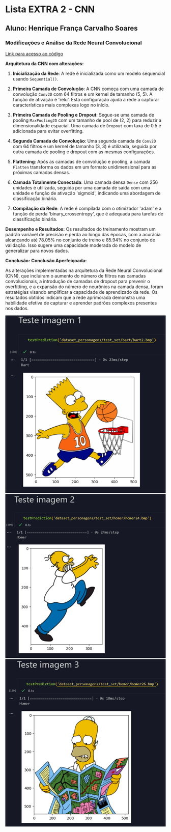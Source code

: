 

# Lista EXTRA 2 - CNN

## Aluno: Henrique França Carvalho Soares

### Modificações e Análise da Rede Neural Convolucional

[Link para acesso ao código](https://github.com/HenriqueSoares28/CNN_homer_bart)

**Arquitetura da CNN com alterações:**
1. **Inicialização da Rede**: A rede é inicializada como um modelo sequencial usando `Sequential()`.

2. **Primeira Camada de Convolução**: A CNN começa com uma camada de convolução `Conv2D` com 64 filtros e um kernel de tamanho (5, 5). A função de ativação é 'relu'. Esta configuração ajuda a rede a capturar características mais complexas logo no início.

3. **Primeira Camada de Pooling e Dropout**: Segue-se uma camada de pooling `MaxPooling2D` com um tamanho de pool de (2, 2) para reduzir a dimensionalidade espacial. Uma camada de `Dropout` com taxa de 0.5 é adicionada para evitar overfitting.

4. **Segunda Camada de Convolução**: Uma segunda camada de `Conv2D` com 64 filtros e um kernel de tamanho (3, 3) é utilizada, seguida por outra camada de pooling e dropout com as mesmas configurações.

5. **Flattening**: Após as camadas de convolução e pooling, a camada `Flatten` transforma os dados em um formato unidimensional para as próximas camadas densas.

6. **Camada Totalmente Conectada**: Uma camada densa `Dense` com 256 unidades é utilizada, seguida por uma camada de saída com uma unidade e função de ativação 'sigmoid', indicando uma abordagem de classificação binária.

7. **Compilação da Rede**: A rede é compilada com o otimizador 'adam' e a função de perda 'binary_crossentropy', que é adequada para tarefas de classificação binária.

**Desempenho e Resultados:**
Os resultados do treinamento mostram um padrão variável de precisão e perda ao longo das épocas, com a acurácia alcançando até 78.05% no conjunto de treino e 85.94% no conjunto de validação. Isso sugere uma capacidade moderada do modelo de generalizar para novos dados.

**Conclusão:**
**Conclusão Aperfeiçoada:**

As alterações implementadas na arquitetura da Rede Neural Convolucional (CNN), que incluíram o aumento do número de filtros nas camadas convolucionais, a introdução de camadas de dropout para prevenir o overfitting, e a expansão do número de neurônios na camada densa, foram estratégias visando amplificar a capacidade de aprendizado da rede. Os resultados obtidos indicam que a rede aprimorada demonstra uma habilidade efetiva de capturar e aprender padrões complexos presentes nos dados.

![Teste01](relatorio/image.png) 
![Teste02](relatorio/image-1.png)
![Teste03](relatorio/image-2.png)
